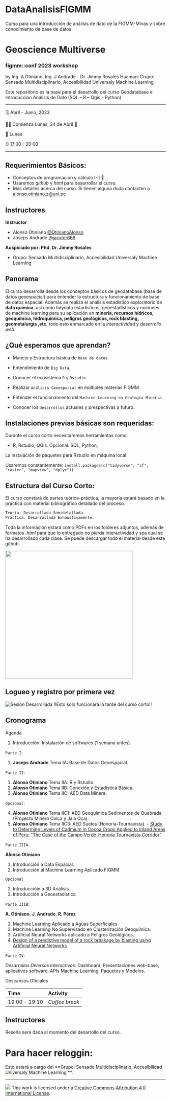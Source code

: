 # DataAnalisisFIGMM

Curso para una introducción de análisis de dato de la FIGMM-Minas y sobre conocimiento de base de datos.

Geoscience Multiverse
================

### figmm::conf 2023 workshop

by  Ing. A.Otiniano, Ing. J.Andrade - Dr. Jimmy Rosales Huamani
Grupo: Sensado Multidisciplinario, Accesibilidad Universaly Machine Learning

Este repositorio es la base para el desarrollo del curso Geodatabase e Introducción Análisis de Dato (SQL – R – Qgis - Python)

-----

:spiral_calendar: Abril - Junio, 2023 

:running_man: Comienza Lunes, 24 de Abril :jack_o_lantern:

:green_book: Lunes

:alarm_clock:     17:00 - 20:00  

-----

## Requerimientos Básicos:

* Conceptos de programación y cálculo I-II :clap:
* Usaremos *github* y *html* para desarrollar el curso.
* Más detalles acerca del curso. Sí tienen alguna duda contacten a <alonso.otiniano.z@uni.pe>


## Instructores

**Instructor**

* Alonso Otiniano [@OtinianoAlonso](https://twitter.com/OtinianoAlonso)
* Joseps Andrade [@jacxter666 ](https://twitter.com/jacxter666)


**Auspiciado por: Phd. Dr. Jimmy Rosales**

* Grupo: Sensado Multidisciplinario, Accesibilidad Universaly Machine Learning


## Panorama

El curso desarrolla desde los conceptos básicos de geodatabase (base de datos geoespacial) para entender la estructura y funcionamiento de base de datos espacial. Además se realiza el análisis estadístico exploratorio de **data química**, así como tidydata estadísticos, geoestadísticos y nociones de machine learning para su aplicación en **minería, recursos hídricos, geoquímica, hidroquímica, peligros geológicos, rock blasting, geometalurgia ,etc.** todo esto enmarcado en la *interactividad* y *desarrollo web*.

## ¿Qué esperamos que aprendan?

* Manejo y Estructura básica de `base de datos`.

* Entendimiento de `Big Data`.

* Conocer el ecosistema `R` y `Rstudio`.

* Realizar `Análisis Geoespacial` en múltiples materias FIGMM.

* Entender el funcionamiento del `Machine Learning en Geología-Mineria`.

* Conocer los `desarrollos` actuales y prespectivas a futuro.

## Instalaciones previas básicas son requeridas:

Durante el curso corto necesitaremos herramientas como:

* R, Rstudio, QGis. Opcional: SQL, Python, 

La instalación de paquetes para Rstudio en máquina local:

Usaremos constantemente: `install.packages(c("tidyverse", "sf", "raster", "mapview", "dplyr"))`

## Estructura del Curso Corto:

El curso constará de partes teórica-práctica, la mayoría estará basado en la práctica con material bibliográfico detallado del proceso.

```r
Teoría: Desarrollada Semidetallada.
Práctica: Desarrollada Exhaustivamente.
```
Toda la información estará como PDFs en los folderes adjuntos, además de formatos *.html* para que lo entregado no pierda interactividad y sea cual se ha desarrollado cada clase. Se puede descargar todo el material desde este github.

<img src="http://red.unal.edu.co/cursos/dnia/un2020-02/moduloN_03.svg" width="400px"/>

## Logueo y registro por primera vez

![Sesion Desarrollada](http://www.figmm.uni.edu.pe) !!Esto solo funcionará la tarde del curso corto!!

## Cronograma

Agenda

1. Introducción: Instalación de softwares (1 semana antes).

`Parte I`:

1. **Joseps Andrade** Tema IA: Base de Datos Geoespacial.

`Parte II`:

1. **Alonso Otiniano** Tema IIA: R y Rstudio.
2. **Alonso Otiniano** Tema IIB: Conexión y Estadística Básica.
3. **Alonso Otiniano** Tema IIC: AED Data Minera.

`Opcional`:

4. **Alonso Otiniano** Tema IIC1: AED Geoquímica Sedimentos de Quebrada (Proyecto Minero Colca y Jala Oca).
5. **Alonso Otiniano** Tema IIC3: AED Suelos (Honoria-Tournavista). - [Study to Determine Levels of Cadmium in Cocoa Crops Applied to Inland Areas of Peru: “The Case of the Campo Verde-Honoria Tournavista Corridor”](https://www.mdpi.com/2073-4395/10/10/1576).

`Parte IIIA`:

**Alonso Otiniano**

1. Introducción a Data Espacial.
4. Introducción al Machine Learning Aplicado FIGMM.

`Opcional`

2. Introduccióin a 3D Análisis.
3. Introducción a Geoestadística.


`Parte IIIB`:

**A. Otiniano**, **J. Andrade**, **R. Pérez**

1. Machine Learning Aplicado a Aguas Superficiales.
2. Machine Learning No Supervisado en Clusterización Geoquímica.
3. Artificial Neural Networks aplicado a Peligros Geológicos.
4. [Design of a predictive model of a rock breakage by blasting using Artificial Neural Networks](https://www.mdpi.com/806038)

`Parte IV`:

*Desarrollos Diversos Interactivos*: Dashboard, Presentaciones web-base, aplicativos software, APIs Machine Learning, Paquetes y Modelos.


Descansos Oficiales

| Time          | Activity         |
| :------------ | :--------------- |
| 19:00 - 19:10 | *Coffee break*   |


## Instructores

Reseña será dada al momento del desarrollo del curso. 


# Para hacer reloggin:

Esto estará a cargo del **Grupo: Sensado Multidisciplinario, Accesibilidad Universaly Machine Learning **.

-----

![](https://i.creativecommons.org/l/by/4.0/88x31.png) This work is
licensed under a [Creative Commons Attribution 4.0 International
License](https://creativecommons.org/licenses/by/4.0/).
